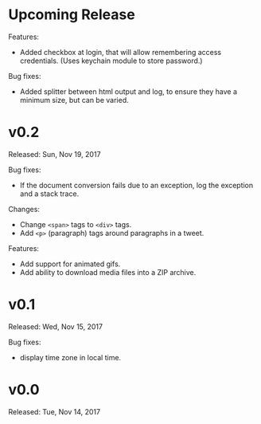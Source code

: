 # Upcoming Release

Features:
- Added checkbox at login, that will allow remembering access credentials. (Uses keychain module to store password.)

Bug fixes:
- Added splitter between html output and log, to ensure they have a minimum size, but can be varied.

# v0.2

Released: Sun, Nov 19, 2017

Bug fixes:
- If the document conversion fails due to an exception, log the exception and a stack trace.

Changes:
- Change ``<span>`` tags to ``<div>`` tags.
- Add ``<p>`` (paragraph) tags around paragraphs in a tweet.

Features:
- Add support for animated gifs.
- Add ability to download media files into a ZIP archive.

# v0.1

Released: Wed, Nov 15, 2017

Bug fixes:
- display time zone in local time.

# v0.0

Released: Tue, Nov 14, 2017
